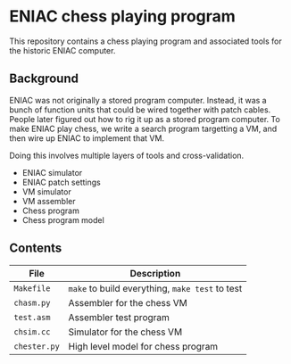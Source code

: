 # ENIAC chess playing program

This repository contains a chess playing program and associated tools for the
historic ENIAC computer.

## Background

ENIAC was not originally a stored program computer.  Instead, it was a bunch
of function units that could be wired together with patch cables.  People
later figured out how to rig it up as a stored program computer.  To make ENIAC
play chess, we write a search program targetting a VM, and then wire up
ENIAC to implement that VM.

Doing this involves multiple layers of tools and cross-validation.

- ENIAC simulator
- ENIAC patch settings
- VM simulator
- VM assembler
- Chess program
- Chess program model

## Contents

| File         | Description                                     |
| ------------ | ----------------------------------------------- |
| `Makefile`   | `make` to build everything, `make test` to test |
| `chasm.py`   | Assembler for the chess VM                      |
| `test.asm`   | Assembler test program                          |
| `chsim.cc`   | Simulator for the chess VM                      |
| `chester.py` | High level model for chess program              |
